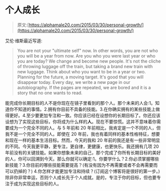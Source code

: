 # 个人成长

> 原文:[https://alphamale20.com/2015/03/30/personal-growth/](https://alphamale20.com/2015/03/30/personal-growth/)

艾伦·维斯最近写道:

> You are not your "ultimate self" now. In other words, you are not who you will be a year from now. Are you who you were last year or who you are today? We change and become new people. It's not the cliche of throwing luggage off the train, but taking a brand new train with new luggage. Think about who you want to be in a year or two. Planning for the future, a moving target. It's good that you will disappear today. Every day, we write a new page in our autobiography. If the pages are repeated, we are bored and it is a story that no one wants to read.

能完成你长期目标的人不是你现在在镜子里看到的那个人。那个未来的人会:1。知道你不知道的事情。2.拥有你目前不具备的技能。3.在你确实拥有的某些技能上做得更好。4.至少要更加专注和一致。你应该已经在设想你的长期目标了。你还应该设想为了实现这些目标，你将成为什么样的**人**。现在不要惊慌。这并不意味着你需要成为一个完全不同的人。与 5 年前和 20 年前相比，我肯定是一个不同的人，但我不是一个完全不同的人。即使在 20 年前，我也有着同样的基本性格特征，想要和现在一样的基本生活目标。然而，今天的我和 20 年前的我还是有一些非常明显的不同。今天我更平静，更专注，更自律，更健康，也更快乐。我还拥有几项 20 年前没有的关键技能。如果你想象未来的自己，那个完成了你所有长期目标的美好的人，你可以回溯到今天。那么你就可以确定:1。你要学什么？2.你必须掌握哪些新技能？3.你目前的哪些技能需要提高？(有没有因为不再需要或者不会再需要而可以扔掉的？) 4.你怎样才能更加专注和持续？(订阅这个博客将是很好的第一步。)除非你非常幸运，否则个人成长先于个人成就。是的，专注于你的目标，但也要专注于成为实现这些目标的人。